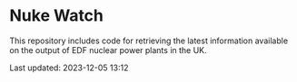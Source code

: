 # Nuke Watch

This repository includes code for retrieving the latest information available on the output of EDF nuclear power plants in the UK.

Last updated: 2023-12-05 13:12